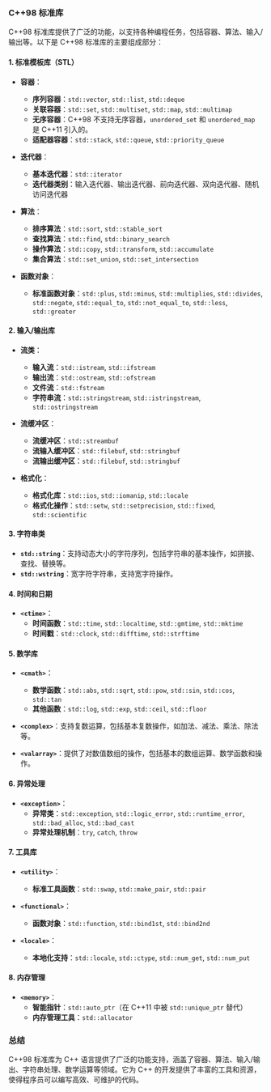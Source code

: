 ### C++98 标准库

C++98 标准库提供了广泛的功能，以支持各种编程任务，包括容器、算法、输入/输出等。以下是 C++98 标准库的主要组成部分：

#### 1. **标准模板库（STL）**

- **容器**：
  - **序列容器**：`std::vector`, `std::list`, `std::deque`
  - **关联容器**：`std::set`, `std::multiset`, `std::map`, `std::multimap`
  - **无序容器**：C++98 不支持无序容器，`unordered_set` 和 `unordered_map` 是 C++11 引入的。
  - **适配器容器**：`std::stack`, `std::queue`, `std::priority_queue`

- **迭代器**：
  - **基本迭代器**：`std::iterator`
  - **迭代器类别**：输入迭代器、输出迭代器、前向迭代器、双向迭代器、随机访问迭代器

- **算法**：
  - **排序算法**：`std::sort`, `std::stable_sort`
  - **查找算法**：`std::find`, `std::binary_search`
  - **操作算法**：`std::copy`, `std::transform`, `std::accumulate`
  - **集合算法**：`std::set_union`, `std::set_intersection`

- **函数对象**：
  - **标准函数对象**：`std::plus`, `std::minus`, `std::multiplies`, `std::divides`, `std::negate`, `std::equal_to`, `std::not_equal_to`, `std::less`, `std::greater`

#### 2. **输入/输出库**

- **流类**：
  - **输入流**：`std::istream`, `std::ifstream`
  - **输出流**：`std::ostream`, `std::ofstream`
  - **文件流**：`std::fstream`
  - **字符串流**：`std::stringstream`, `std::istringstream`, `std::ostringstream`

- **流缓冲区**：
  - **流缓冲区**：`std::streambuf`
  - **流输入缓冲区**：`std::filebuf`, `std::stringbuf`
  - **流输出缓冲区**：`std::filebuf`, `std::stringbuf`

- **格式化**：
  - **格式化库**：`std::ios`, `std::iomanip`, `std::locale`
  - **格式化操作**：`std::setw`, `std::setprecision`, `std::fixed`, `std::scientific`

#### 3. **字符串类**

- **`std::string`**：支持动态大小的字符序列，包括字符串的基本操作，如拼接、查找、替换等。
- **`std::wstring`**：宽字符字符串，支持宽字符操作。

#### 4. **时间和日期**

- **`<ctime>`**：
  - **时间函数**：`std::time`, `std::localtime`, `std::gmtime`, `std::mktime`
  - **时间戳**：`std::clock`, `std::difftime`, `std::strftime`

#### 5. **数学库**

- **`<cmath>`**：
  - **数学函数**：`std::abs`, `std::sqrt`, `std::pow`, `std::sin`, `std::cos`, `std::tan`
  - **其他函数**：`std::log`, `std::exp`, `std::ceil`, `std::floor`

- **`<complex>`**：支持复数运算，包括基本复数操作，如加法、减法、乘法、除法等。

- **`<valarray>`**：提供了对数值数组的操作，包括基本的数组运算、数学函数和操作。

#### 6. **异常处理**

- **`<exception>`**：
  - **异常类**：`std::exception`, `std::logic_error`, `std::runtime_error`, `std::bad_alloc`, `std::bad_cast`
  - **异常处理机制**：`try`, `catch`, `throw`

#### 7. **工具库**

- **`<utility>`**：
  - **标准工具函数**：`std::swap`, `std::make_pair`, `std::pair`

- **`<functional>`**：
  - **函数对象**：`std::function`, `std::bind1st`, `std::bind2nd`

- **`<locale>`**：
  - **本地化支持**：`std::locale`, `std::ctype`, `std::num_get`, `std::num_put`

#### 8. **内存管理**

- **`<memory>`**：
  - **智能指针**：`std::auto_ptr`（在 C++11 中被 `std::unique_ptr` 替代）
  - **内存管理工具**：`std::allocator`

### 总结

C++98 标准库为 C++ 语言提供了广泛的功能支持，涵盖了容器、算法、输入/输出、字符串处理、数学运算等领域。它为 C++ 的开发提供了丰富的工具和资源，使得程序员可以编写高效、可维护的代码。